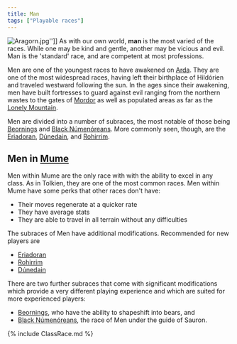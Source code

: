 ```yaml
---
title: Man
tags: ["Playable races"]
---
```

![](Aragorn.jpg "Aragorn.jpg")''\]\] As with our own world, **man** is
the most varied of the races. While one may be kind and gentle, another
may be vicious and evil. Man is the 'standard' race, and are competent
at most professions.

Men are one of the youngest races to have awakened on
[Arda](Arda "wikilink"). They are one of the most widespread races,
having left their birthplace of Hildórien and traveled westward
following the sun. In the ages since their awakening, men have built
fortresses to guard against evil ranging from the northern wastes to the
gates of [Mordor](Mordor "wikilink") as well as populated areas as far
as the [Lonely Mountain](Lonely_Mountain "wikilink").

Men are divided into a number of subraces, the most notable of those
being [Beornings](Beorning "wikilink") and [Black
Númenóreans](Black_Númenórean "wikilink"). More commonly seen, though,
are the [Eriadoran](Eriadoran "wikilink"),
[Dúnedain](Dúnedain "wikilink"), and [Rohirrim](Rohirrim "wikilink").

## Men in [Mume](MUME "wikilink")

Men within Mume are the only race with with the ability to excel in any
class. As in Tolkien, they are one of the most common races. Men within
Mume have some perks that other races don't have:

- Their moves regenerate at a quicker rate
- They have average stats
- They are able to travel in all terrain without any difficulties

The subraces of Men have additional modifications. Recommended for new
players are

- [Eriadoran](Eriadoran "wikilink")
- [Rohirrim](Rohirrim "wikilink")
- [Dúnedain](Dúnedain "wikilink")

There are two further subraces that come with significant modifications
which provide a very different playing experience and which are suited
for more experienced players:

- [Beornings](Beorning "wikilink"), who have the ability to shapeshift
  into bears, and
- [Black Númenóreans](Black_Númenórean "wikilink"), the race of Men
  under the guide of Sauron.

{% include ClassRace.md %}
